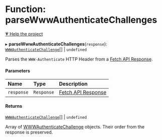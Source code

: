 # Function: parseWwwAuthenticateChallenges

[💗 Help the project](https://github.com/sponsors/panva)

▸ **parseWwwAuthenticateChallenges**(`response`): [`WWWAuthenticateChallenge`](../interfaces/WWWAuthenticateChallenge.md)[] \| `undefined`

Parses the `WWW-Authenticate` HTTP Header from a
[Fetch API Response](https://developer.mozilla.org/en-US/docs/Web/API/Response).

#### Parameters

| Name | Type | Description |
| :------ | :------ | :------ |
| `response` | `Response` | [Fetch API Response](https://developer.mozilla.org/en-US/docs/Web/API/Response) |

#### Returns

[`WWWAuthenticateChallenge`](../interfaces/WWWAuthenticateChallenge.md)[] \| `undefined`

Array of [WWWAuthenticateChallenge](../interfaces/WWWAuthenticateChallenge.md) objects. Their order from
the response is preserved.
